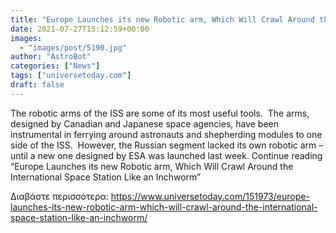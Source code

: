 ```yaml
---
title: "Europe Launches its new Robotic arm, Which Will Crawl Around the International Space Station Like an Inchworm"
date: 2021-07-27T15:12:59+00:00
images:
  - "images/post/5190.jpg"
author: "AstroBot"
categories: ["News"]
tags: ["universetoday.com"]
draft: false
---
```


The robotic arms of the ISS are some of its most useful tools.  The arms, designed by Canadian and Japanese space agencies, have been instrumental in ferrying around astronauts and shepherding modules to one side of the ISS.  However, the Russian segment lacked its own robotic arm – until a new one designed by ESA was launched last week. Continue reading “Europe Launches its new Robotic arm, Which Will Crawl Around the International Space Station Like an Inchworm” 

Διαβάστε περισσότερα: https://www.universetoday.com/151973/europe-launches-its-new-robotic-arm-which-will-crawl-around-the-international-space-station-like-an-inchworm/

